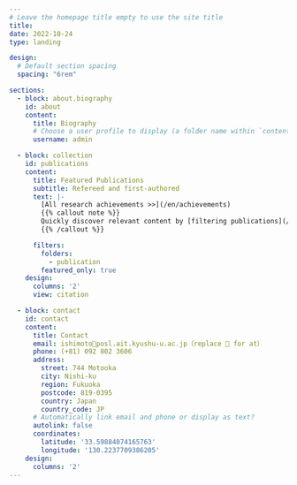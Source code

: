 ```yaml
---
# Leave the homepage title empty to use the site title
title:
date: 2022-10-24
type: landing

design:
  # Default section spacing
  spacing: "6rem"

sections:
  - block: about.biography
    id: about
    content:
      title: Biography
      # Choose a user profile to display (a folder name within `content/authors/`)
      username: admin

  - block: collection
    id: publications
    content:
      title: Featured Publications
      subtitle: Refereed and first-authored
      text: |-
        [All research achievements >>](/en/achievements)
        {{% callout note %}}
        Quickly discover relevant content by [filtering publications](/en/publication/).
        {{% /callout %}}

      filters:
        folders:
          - publication
        featured_only: true
    design:
      columns: '2'
      view: citation

  - block: contact
    id: contact
    content:
      title: Contact
      email: ishimoto🌟posl.ait.kyushu-u.ac.jp（replace 🌟 for at）
      phone: (+81) 092 802 3606
      address:
        street: 744 Motooka
        city: Nishi-ku
        region: Fukuoka
        postcode: 819-0395
        country: Japan
        country_code: JP
      # Automatically link email and phone or display as text?
      autolink: false
      coordinates:
        latitude: '33.59884074165763'
        longitude: '130.2237709386205'
    design:
      columns: '2'
---
```

